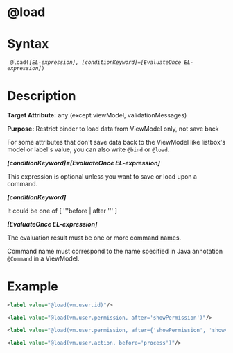 # @load

Syntax
======

` @load(`*`[EL-expression], [conditionKeyword]=[EvaluateOnce EL-expression]`*`) `

Description
===========

**Target Attribute:** any (except viewModel, validationMessages)

**Purpose:** Restrict binder to load data from ViewModel only, not save back

For some attributes that don't save data back to the ViewModel like listbox's model or label's value, you can also write ` @bind ` or ` @load `.

***[conditionKeyword]=[EvaluateOnce EL-expression]***

This expression is optional unless you want to save or load upon a command.

***[conditionKeyword]***

It could be one of [ '''before | after ''' ]

***[EvaluateOnce EL-expression]***

The evaluation result must be one or more command names.

Command name must correspond to the name specified in Java annotation ` @Command ` in a ViewModel.

Example
=======

``` xml
<label value="@load(vm.user.id)"/>

<label value="@load(vm.user.permission, after='showPermission')"/>

<label value="@load(vm.user.permission, after={'showPermission', 'showAll'})"/>

<label value="@load(vm.user.action, before='process')"/>
```
